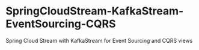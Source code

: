 # SpringCloudStream-KafkaStream-EventSourcing-CQRS
Spring Cloud Stream with KafkaStream for Event Sourcing and CQRS views
